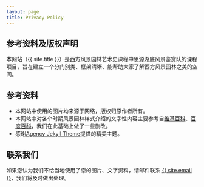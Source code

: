 ```yaml
---
layout: page
title: Privacy Policy
---
```

<div class="col-lg-12 text-center">
	<h2 class="section-heading text-uppercase">参考资料及版权声明</h2>
</div>

本网站（{{ site.title }}）是西方风景园林艺术史课程中思源湖底风景鉴赏队的课程项目，旨在建立一个分门别类、框架清晰、能帮助大家了解西方风景园林之美的空间。

## 参考资料

- 本网站中使用的图片均来源于网络，版权归原作者所有。
- 本网站中对各个时期风景园林样式介绍的文字性内容主要参考自[维基百科](https://en.wikipedia.org/wiki/Main_Page)、[百度百科](https://baike.baidu.com/)，我们在此基础上做了一些删改。
- 感谢[Agency Jekyll Theme](https://github.com/raviriley/agency-jekyll-theme)提供的精美主题。

## 联系我们

如果您认为我们不恰当地使用了您的图片、文字资料，请邮件联系 <a href="mailto:{{ site.email }}">{{ site.email }}</a>，我们将及时做出处理。
